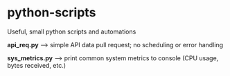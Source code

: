 # python-scripts
Useful, small python scripts and automations

__api_req.py__ --> simple API data pull request; no scheduling or error handling

__sys_metrics.py__ --> print common system metrics to console (CPU usage, bytes received, etc.)

